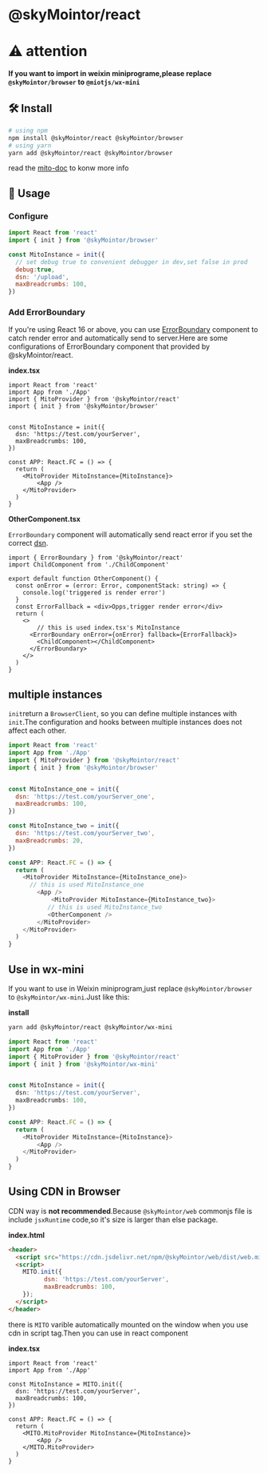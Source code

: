 # @skyMointor/react

# ⚠️ attention

**If you want to import in weixin miniprograme,please replace `@skyMointor/browser` to `@miotjs/wx-mini`**

## 🛠️ Install

``` bash
# using npm
npm install @skyMointor/react @skyMointor/browser
# using yarn
yarn add @skyMointor/react @skyMointor/browser
```

read the [mito-doc](https://skyMointor.github.io/mito-doc/#/sdk/guide/introduction) to konw more info


## 🥳 Usage

### Configure


```js
import React from 'react'
import { init } from '@skyMointor/browser'

const MitoInstance = init({
  // set debug true to convenient debugger in dev,set false in prod
  debug:true,
  dsn: '/upload',
  maxBreadcrumbs: 100,
})
```





### Add ErrorBoundary

If you're using React 16 or above, you can use [ErrorBoundary](https://reactjs.org/docs/error-boundaries.html) component to catch render error and automatically send to server.Here are some configurations of ErrorBoundary component that provided by @skyMointor/react.

**index.tsx**

```tsx
import React from 'react'
import App from './App'
import { MitoProvider } from '@skyMointor/react'
import { init } from '@skyMointor/browser'


const MitoInstance = init({
  dsn: 'https://test.com/yourServer',
  maxBreadcrumbs: 100,
})

const APP: React.FC = () => {
  return (
    <MitoProvider MitoInstance={MitoInstance}>
        <App />
    </MitoProvider>
  )
}
```

**OtherComponent.tsx**

`ErrorBoundary` component  will automatically send react error if you set the correct [dsn](https://github.com/skyMointor/skyMointor/blob/master/docs/option.md).

```tsx
import { ErrorBoundary } from '@skyMointor/react'
import ChildComponent from './ChildComponent'

export default function OtherComponent() {
  const onError = (error: Error, componentStack: string) => {
    console.log('triggered is render error')
  }
  const ErrorFallback = <div>Opps,trigger render error</div>
  return (
    <>
    	// this is used index.tsx's MitoInstance
      <ErrorBoundary onError={onError} fallback={ErrorFallback}>
        <ChildComponent></ChildComponent>
      </ErrorBoundary>
    </>
  )
}
```

## multiple instances

`init`return a `BrowserClient`, so you can define multiple instances with `init`.The configuration and hooks between multiple instances does not affect each other.

```js
import React from 'react'
import App from './App'
import { MitoProvider } from '@skyMointor/react'
import { init } from '@skyMointor/browser'


const MitoInstance_one = init({
  dsn: 'https://test.com/yourServer_one',
  maxBreadcrumbs: 100,
})

const MitoInstance_two = init({
  dsn: 'https://test.com/yourServer_two',
  maxBreadcrumbs: 20,
})

const APP: React.FC = () => {
  return (
    <MitoProvider MitoInstance={MitoInstance_one}>
      // this is used MitoInstance_one
        <App />
    		<MitoProvider MitoInstance={MitoInstance_two}>
           // this is used MitoInstance_two
           <OtherComponent />
        </MitoProvider>
    </MitoProvider>
  )
}
```

## Use in wx-mini
If you want to use in Weixin miniprogram,just replace `@skyMointor/browser` to `@skyMointor/wx-mini`.Just like this:

**install**
```bash
yarn add @skyMointor/react @skyMointor/wx-mini
```

```typescript
import React from 'react'
import App from './App'
import { MitoProvider } from '@skyMointor/react'
import { init } from '@skyMointor/wx-mini'


const MitoInstance = init({
  dsn: 'https://test.com/yourServer',
  maxBreadcrumbs: 100,
})

const APP: React.FC = () => {
  return (
    <MitoProvider MitoInstance={MitoInstance}>
        <App />
    </MitoProvider>
  )
}
```


## Using CDN in Browser
CDN way is **not recommended**.Because `@skyMointor/web` commonjs file is include `jsxRuntime` code,so it's size is larger than else package.

**index.html**

```html
<header>
  <script src="https://cdn.jsdelivr.net/npm/@skyMointor/web/dist/web.min.js"></script>
  <script>
    MITO.init({
		  dsn: 'https://test.com/yourServer',
		  maxBreadcrumbs: 100,
    });
  </script>
</header>
```

there is `MITO` varible automatically mounted on the window when you use cdn in script tag.Then you can use in react component

**index.tsx**

```tsx
import React from 'react'
import App from './App'

const MitoInstance = MITO.init({
  dsn: 'https://test.com/yourServer',
  maxBreadcrumbs: 100,
})

const APP: React.FC = () => {
  return (
    <MITO.MitoProvider MitoInstance={MitoInstance}>
        <App />
    </MITO.MitoProvider>
  )
}
```



